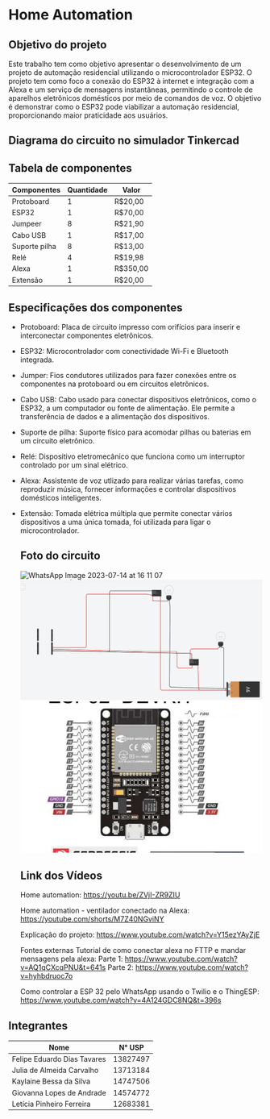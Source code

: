 # Home Automation


## Objetivo do projeto
Este trabalho tem como objetivo apresentar o desenvolvimento de um projeto de automação residencial utilizando o microcontrolador ESP32. O projeto tem como foco a conexão do ESP32 à internet e integração com a Alexa e um serviço de mensagens instantâneas, permitindo o controle de aparelhos eletrônicos domésticos por meio de comandos de voz. O objetivo é demonstrar como o ESP32 pode viabilizar a automação residencial, proporcionando maior praticidade aos usuários.

## Diagrama do circuito no simulador Tinkercad

## Tabela de componentes
| Componentes | Quantidade | Valor    |
|-------------|------------|----------|
| Protoboard | 1         | R$20,00  |
| ESP32 | 1         | R$70,00  |
| Jumpeer | 8          | R$21,90  |
| Cabo USB | 1          | R$17,00  |
| Suporte pilha| 8          | R$13,00  |
| Relé | 4          | R$19,98   |
| Alexa | 1          | R$350,00  |
| Extensão | 1          | R$20,00  |


## Especificações dos componentes
- Protoboard: Placa de circuito impresso com orifícios para inserir e interconectar componentes eletrônicos.

- ESP32: Microcontrolador com conectividade Wi-Fi e Bluetooth integrada. 

- Jumper: Fios condutores utilizados para fazer conexões entre os componentes na protoboard ou em circuitos eletrônicos. 

- Cabo USB: Cabo usado para conectar dispositivos eletrônicos, como o ESP32, a um computador ou fonte de alimentação. Ele permite a transferência de dados e a alimentação dos dispositivos.

- Suporte de pilha: Suporte físico para acomodar pilhas ou baterias em um circuito eletrônico.

- Relé: Dispositivo eletromecânico que funciona como um interruptor controlado por um sinal elétrico. 

- Alexa: Assistente de voz utlizado para realizar várias tarefas, como reproduzir música, fornecer informações e controlar dispositivos domésticos inteligentes. 

- Extensão: Tomada elétrica múltipla que permite conectar vários dispositivos a uma única tomada, foi utilizada para ligar o microcontrolador.

  ## Foto do circuito
  ![WhatsApp Image 2023-07-14 at 16 11 07](https://github.com/Felipe8486/home-Automation/assets/129186293/33746a9c-474c-47bb-b3f3-21d0748812a2)
  ![WhatsApp Image 2023-07-14 at 16 11 07](https://github.com/Felipe8486/home-Automation/blob/main/Imagens/Screenshot%202023-07-15%20080355.png)
  ![teste](https://github.com/Felipe8486/home-Automation/blob/main/Imagens/ESP32%20pinout.jpg)

  ## Link dos Vídeos
  Home automation: https://youtu.be/ZVjI-ZR9ZIU
  
  Home automation - ventilador conectado na Alexa: https://youtube.com/shorts/M7Z40NGviNY

  Explicação do projeto:
  https://www.youtube.com/watch?v=Y15ezYAyZjE
  
  Fontes externas
  Tutorial de como conectar alexa no FTTP e mandar mensagens pela alexa:
  Parte 1: https://www.youtube.com/watch?v=AQ1qCXcqPNU&t=641s
  Parte 2: https://www.youtube.com/watch?v=hyhbdruoc7o
  
  Como controlar a ESP 32 pelo WhatsApp usando o Twilio e o ThingESP:
  https://www.youtube.com/watch?v=4A124GDC8NQ&t=396s
## Integrantes

| Nome                        | N° USP    |
|-----------------------------|-----------|
| Felipe Eduardo Dias Tavares | 13827497  |
| Julia de Almeida Carvalho   | 13713184  |
| Kaylaine Bessa da Silva     | 14747506  |
| Giovanna Lopes de Andrade   | 14574772  |
| Letícia Pinheiro Ferreira   | 12683381  |





